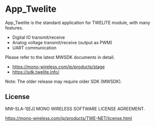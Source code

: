 # App_Twelite

App_Twelite is the standard application for TWELITE module, with many features.

* Digital IO transmit/receive
* Analog voltage transmit/receive (output as PWM)
* UART communication



Please refer to the latest MWSDK documents in detail.

* https://mono-wireless.com/jp/products/stage
* https://sdk.twelite.info/

Note: The older release may require older SDK (MWSDK).





## License

MW-SLA-1[EJ] MONO WIRELESS SOFTWARE LICENSE AGREEMENT.

https://mono-wireless.com/jp/products/TWE-NET/license.html
